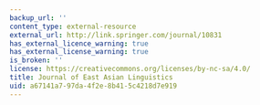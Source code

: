 ```yaml
---
backup_url: ''
content_type: external-resource
external_url: http://link.springer.com/journal/10831
has_external_licence_warning: true
has_external_license_warning: true
is_broken: ''
license: https://creativecommons.org/licenses/by-nc-sa/4.0/
title: Journal of East Asian Linguistics
uid: a67141a7-97da-4f2e-8b41-5c4218d7e919
---
```

